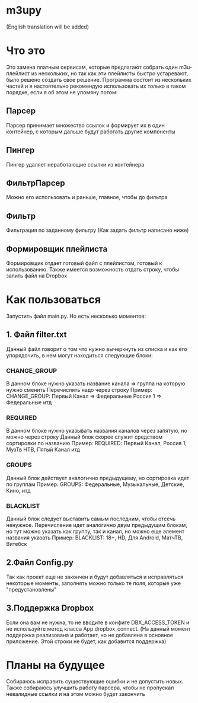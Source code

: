# m3upy

(English translation will be added)

# Что это
Это замена платным сервисам, которые предлагают собрать один m3u-плейлист из нескольких, но так как эти плейлисты быстро устаревают, было решено создать свое решение.
Программа состоит из нескольких частей и я настоятельно рекомендую использовать их только в таком порядке, если я об этом не упомяну потом:
## Парсер
Парсер принимает множество ссылок и формирует их в один контейнер, с которым дальше будут работать другие компоненты

## Пингер
Пингер удаляет неработающие ссылки из контейнера

## ФильтрПарсер
Можно его использовать и раньше, главное, чтобы до фильтра

## Фильтр
Фильтрация по заданному фильтру (Как задать фильтр написано ниже)

## Формировщик плейлиста
Формировщик отдает готовый файл с плейлистом, готовый к использованию. Также имеется возможность отдать строку, чтобы залить файл на Dropbox

# Как пользоваться
Запустить файл main.py.
Но есть несколько моментов:
## 1. Файл filter.txt
Данный файл говорит о том что нужно вычеркнуть из списка и как его упорядочить, в нем могут находиться следующие блоки:
### CHANGE_GROUP
В данном блоке нужно указать название канала => группа на которую нужно сменить
Перечислять надо через строку
Пример:
  CHANGE_GROUP:
    Первый Канал => Федеральные
    Россия 1 => Федеральные
    итд

### REQUIRED
В данном блоке нужно указывать названия каналов через запятую, но можно через строку
Данный блок скорее служит средством сортировки по названию
Пример:
    REQUIRED:
        Первый Канал, Россия 1, МузТв
        НТВ, Пятый Канал
        итд

### GROUPS
Данный блок действует аналогично предыдущему, но сортировка идет по группам
Пример:
    GROUPS:
        Федеральные, Музыкальные, Детские, Кино, итд

### BLACKLIST
Данный блок следует выставить самым последним, чтобы отсечь ненужное. Перечисление идет аналогично двум предыдущим блокам, но тут можно указать как группу, 
так и канал, но можно еще элемент названия указать
Пример:
    BLACKLIST:
        18+, HD, Для Android, МатчТВ, Витебск
 
 ## 2.Файл Config.py
 Так как проект еще не закончен и будут добавляться и исправляться некоторые моменты, заполнять можно только те поля, которые уже "предустановлены"
 
 ## 3.Поддержка Dropbox
 Если она вам не нужна, то не вводите в конфиге DBX_ACCESS_TOKEN и не используйте метод класса App dropbox_connect.
 (На данный момент поддержка реализована и работает, но не добавлена в основное приложение. Этой строки не будет, как добавится поддержка)
 
 # Планы на будущее
 Собираюсь исправить существующие ошибки и не допустить новых. Также собираюсь улучшить работу парсера, чтобы не пропускал невалидные ссылки и на этом можно будет закончить
